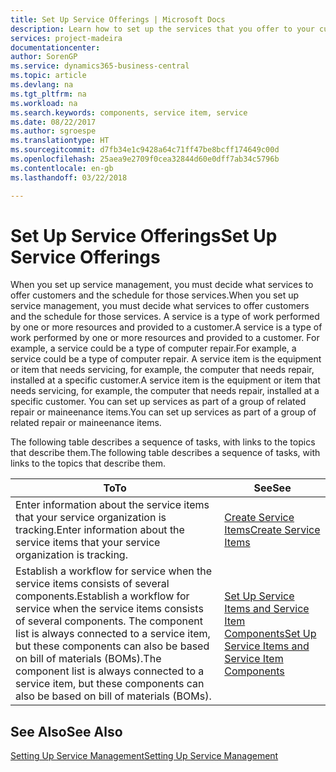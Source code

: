 ```yaml
---
title: Set Up Service Offerings | Microsoft Docs
description: Learn how to set up the services that you offer to your customers.
services: project-madeira
documentationcenter: 
author: SorenGP
ms.service: dynamics365-business-central
ms.topic: article
ms.devlang: na
ms.tgt_pltfrm: na
ms.workload: na
ms.search.keywords: components, service item, service
ms.date: 08/22/2017
ms.author: sgroespe
ms.translationtype: HT
ms.sourcegitcommit: d7fb34e1c9428a64c71ff47be8bcff174649c00d
ms.openlocfilehash: 25aea9e2709f0cea32844d60e0dff7ab34c5796b
ms.contentlocale: en-gb
ms.lasthandoff: 03/22/2018

---
```


# <a name="set-up-service-offerings"></a><span data-ttu-id="cf1cd-103">Set Up Service Offerings</span><span class="sxs-lookup"><span data-stu-id="cf1cd-103">Set Up Service Offerings</span></span>
<span data-ttu-id="cf1cd-104">When you set up service management, you must decide what services to offer customers and the schedule for those services.</span><span class="sxs-lookup"><span data-stu-id="cf1cd-104">When you set up service management, you must decide what services to offer customers and the schedule for those services.</span></span> <span data-ttu-id="cf1cd-105">A service is a type of work performed by one or more resources and provided to a customer.</span><span class="sxs-lookup"><span data-stu-id="cf1cd-105">A service is a type of work performed by one or more resources and provided to a customer.</span></span> <span data-ttu-id="cf1cd-106">For example, a service could be a type of computer repair.</span><span class="sxs-lookup"><span data-stu-id="cf1cd-106">For example, a service could be a type of computer repair.</span></span> <span data-ttu-id="cf1cd-107">A service item is the equipment or item that needs servicing, for example, the computer that needs repair, installed at a specific customer.</span><span class="sxs-lookup"><span data-stu-id="cf1cd-107">A service item is the equipment or item that needs servicing, for example, the computer that needs repair, installed at a specific customer.</span></span> <span data-ttu-id="cf1cd-108">You can set up services as part of a group of related repair or maineenance items.</span><span class="sxs-lookup"><span data-stu-id="cf1cd-108">You can set up services as part of a group of related repair or maineenance items.</span></span>  
  
<span data-ttu-id="cf1cd-109">The following table describes a sequence of tasks, with links to the topics that describe them.</span><span class="sxs-lookup"><span data-stu-id="cf1cd-109">The following table describes a sequence of tasks, with links to the topics that describe them.</span></span>  
  
|<span data-ttu-id="cf1cd-110">**To**</span><span class="sxs-lookup"><span data-stu-id="cf1cd-110">**To**</span></span>|<span data-ttu-id="cf1cd-111">**See**</span><span class="sxs-lookup"><span data-stu-id="cf1cd-111">**See**</span></span>|  
|------------|-------------|  
|<span data-ttu-id="cf1cd-112">Enter information about the service items that your service organization is tracking.</span><span class="sxs-lookup"><span data-stu-id="cf1cd-112">Enter information about the service items that your service organization is tracking.</span></span>|[<span data-ttu-id="cf1cd-113">Create Service Items</span><span class="sxs-lookup"><span data-stu-id="cf1cd-113">Create Service Items</span></span>](service-how-to-create-service-items.md)|  
|<span data-ttu-id="cf1cd-114">Establish a workflow for service when the service items consists of several components.</span><span class="sxs-lookup"><span data-stu-id="cf1cd-114">Establish a workflow for service when the service items consists of several components.</span></span> <span data-ttu-id="cf1cd-115">The component list is always connected to a service item, but these components can also be based on bill of materials (BOMs).</span><span class="sxs-lookup"><span data-stu-id="cf1cd-115">The component list is always connected to a service item, but these components can also be based on bill of materials (BOMs).</span></span>|[<span data-ttu-id="cf1cd-116">Set Up Service Items and Service Item Components</span><span class="sxs-lookup"><span data-stu-id="cf1cd-116">Set Up Service Items and Service Item Components</span></span>](service-how-setup-service-items.md)|  
  
## <a name="see-also"></a><span data-ttu-id="cf1cd-117">See Also</span><span class="sxs-lookup"><span data-stu-id="cf1cd-117">See Also</span></span>  
[<span data-ttu-id="cf1cd-118">Setting Up Service Management</span><span class="sxs-lookup"><span data-stu-id="cf1cd-118">Setting Up Service Management</span></span>](service-setup-service.md)   
